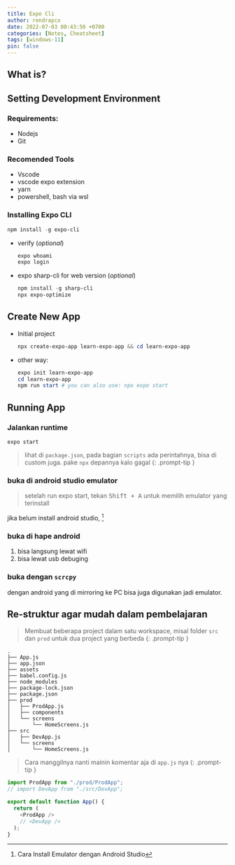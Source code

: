```yaml
---
title: Expo Cli
author: rendrapcx
date: 2022-07-03 00:43:50 +0700
categories: [Notes, Cheatsheet]
tags: [windows-11]
pin: false
---
```

## What is?

## Setting Development Environment

### Requirements:
- Nodejs
- Git

### Recomended Tools
- Vscode
- vscode expo extension
- yarn
- powershell, bash via wsl

### Installing Expo CLI
```powershell
npm install -g expo-cli
```

- verify (*optional*)
  ```powershell
  expo whoami
  expo login
  ```

- expo sharp-cli for web version (*optional*)
  ```powershell
  npm install -g sharp-cli
  npx expo-optimize
  ```

## Create New App

- Initial project
  ```powershell
  npx create-expo-app learn-expo-app && cd learn-expo-app
  ```

- other way:
  ```powershell
  expo init learn-expo-app
  cd learn-expo-app
  npm run start # you can also use: npx expo start
  ```  

## Running App
### Jalankan runtime
```
expo start
```
> lihat di `package.json`, pada bagian `scripts` ada perintahnya, bisa di custom juga. pake `npx` depannya kalo gagal
{: .prompt-tip }

### buka di android studio emulator
> setelah run expo start, tekan <kbd>Shift + A</kbd> untuk memilih emulator yang terinstall

jika belum install android studio, [^install]

### buka di hape android
1. bisa langsung lewat wifi
2. bisa lewat usb debuging

### buka dengan `scrcpy`
dengan android yang di mirroring ke PC bisa juga digunakan jadi emulator.




## Re-struktur agar mudah dalam pembelajaran
> Membuat beberapa project dalam satu workspace, misal folder `src` dan `prod` untuk dua project yang berbeda
{: .prompt-tip }

```
.
├── App.js
├── app.json
├── assets
├── babel.config.js
├── node_modules
├── package-lock.json
├── package.json
├── prod
│   ├── ProdApp.js
│   ├── components
│   └── screens
│       └── HomeScreens.js
├── src
│   ├── DevApp.js
│   └── screens
│       └── HomeScreens.js
```

> Cara manggilnya nanti mainin komentar aja di `app.js` nya
{: .prompt-tip }


```javascript
import ProdApp from "./prod/ProdApp";
// import DevApp from "./src/DevApp";

export default function App() {
  return (
    <ProdApp />
    // <DevApp />
  );
}

```

[^install]: Cara Install Emulator dengan Android Studio